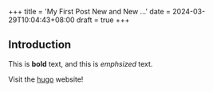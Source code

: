 +++
title = 'My First Post New and New ...'
date = 2024-03-29T10:04:43+08:00
draft = true
+++

## Introduction

This is **bold** text, and this is *emphsized* text.

Visit the [hugo](https://gohugo.io) website!
